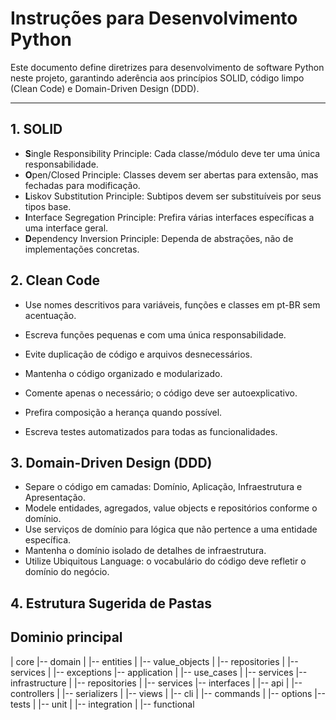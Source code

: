 # Instruções para Desenvolvimento Python

Este documento define diretrizes para desenvolvimento de software Python neste projeto, garantindo aderência aos princípios SOLID, código limpo (Clean Code) e Domain-Driven Design (DDD).

---

## 1. SOLID

- **S**ingle Responsibility Principle: Cada classe/módulo deve ter uma única responsabilidade.
- **O**pen/Closed Principle: Classes devem ser abertas para extensão, mas fechadas para modificação.
- **L**iskov Substitution Principle: Subtipos devem ser substituíveis por seus tipos base.
- **I**nterface Segregation Principle: Prefira várias interfaces específicas a uma interface geral.
- **D**ependency Inversion Principle: Dependa de abstrações, não de implementações concretas.

## 2. Clean Code

- Use nomes descritivos para variáveis, funções e classes em pt-BR sem acentuação.
- Escreva funções pequenas e com uma única responsabilidade.
- Evite duplicação de código e arquivos desnecessários.
- Mantenha o código organizado e modularizado.
- Comente apenas o necessário; o código deve ser autoexplicativo.

- Prefira composição a herança quando possível.
- Escreva testes automatizados para todas as funcionalidades.

## 3. Domain-Driven Design (DDD)

- Separe o código em camadas: Domínio, Aplicação, Infraestrutura e Apresentação.
- Modele entidades, agregados, value objects e repositórios conforme o domínio.
- Use serviços de domínio para lógica que não pertence a uma entidade específica.
- Mantenha o domínio isolado de detalhes de infraestrutura.
- Utilize Ubiquitous Language: o vocabulário do código deve refletir o domínio do negócio.

## 4. Estrutura Sugerida de Pastas
## Dominio principal
| core 
|-- domain
|   |-- entities
|   |-- value_objects
|   |-- repositories
|   |-- services
|   |-- exceptions
|-- application
|   |-- use_cases
|   |-- services
|-- infrastructure
|   |-- repositories
|   |-- services
|-- interfaces
|   |-- api
|       |-- controllers
|       |-- serializers
|       |-- views
|   |-- cli
|       |-- commands
|       |-- options
|-- tests
|   |-- unit
|   |-- integration
|   |-- functional
